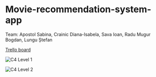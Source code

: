 

# Movie-recommendation-system-app

Team: Apostol Sabina, Crainic Diana-Isabela, Sava Ioan, Radu Mugur Bogdan, Lungu Ștefan

[Trello board](https://trello.com/b/lR1XUbVN/net-project)

![C4 Level 1](https://github.com/IoanSava/Movie-recommendation-system-app/blob/main/resources/C4_level1.png)

![C4 Level 2](https://github.com/IoanSava/Movie-recommendation-system-app/blob/main/resources/C4_Level2.png)